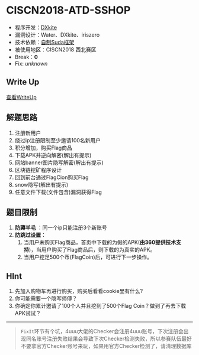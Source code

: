 # CISCN2018-ATD-SSHOP

- 程序开发：[DXkite](https://github.com/DXkite)
- 漏洞设计：Water、DXkite、iriszero
- 技术依赖：[自制Suda框架](https://github.com/DXkite/suda)
- 被使用地区：CISCN2018 西北赛区
- Break：**0**
- Fix: *unknown*

## Write Up

[查看WriteUp](writeup/writeup.md)

## 解题思路

1. 注册新用户
2. 绕过ip注册限制至少邀请100名新用户
3. 积分增加，购买Flag商品
4. 下载APK并逆向解密(解出有提示)
5. 网站banner图片隐写解密(解出有提示)
6. 区块链挖矿程序设计
7. 回到前台通过FlagCion购买Flag
8. snow隐写(解出有提示)
9. 任意文件下载(文件包含)漏洞获得Flag

## 题目限制

1.  **防薅羊毛** ：同一个ip只能注册3个新账号
2.  **防跳过设置**： 
    1.  当用户未购买Flag商品，首页中下载的为假的APK(**由360提供技术支持**)，当用户购买了Flag商品后，则下载的为真实的APK。
    2.  当用户挖足500个币(FlagCoin)后，可进行下一步操作。

## HInt

1. 先加入购物车再进行购买，购买后看看cookie里有什么?
2. 你可能需要一个隐写师傅？
3. 你确定你累计邀请了100个人并且挖到了500个Flag Coin？做到了再去下载APK试试？

---

> `FixIt`环节有个坑，4uuu大佬的Checker会注册4uuu账号，下次注册会出现同名账号注册失败结果会导致下次Checker检测失败，所以参赛队伍最好不要拿官方Checker账号来玩，如果用官方Checker检测了，请清理数据库

